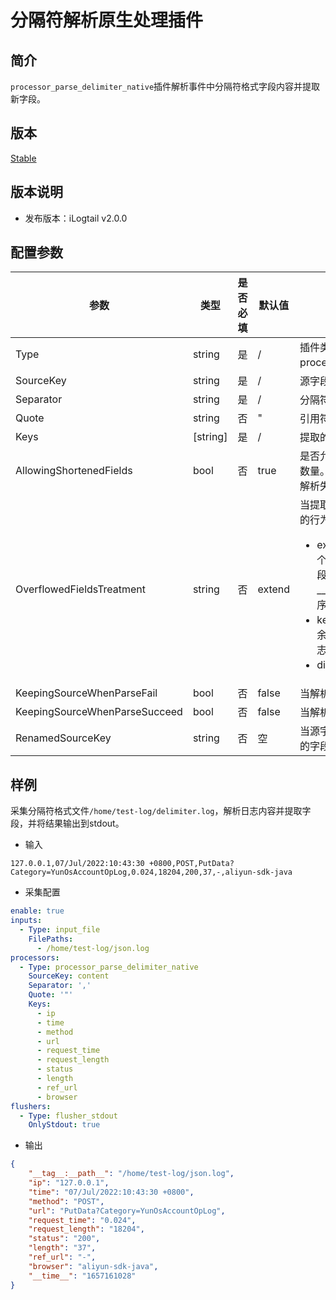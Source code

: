 # 分隔符解析原生处理插件

## 简介

`processor_parse_delimiter_native`插件解析事件中分隔符格式字段内容并提取新字段。

## 版本

[Stable](../../stability-level.md)

## 版本说明

* 发布版本：iLogtail v2.0.0

## 配置参数

|  **参数**  |  **类型**  |  **是否必填**  |  **默认值**  |  **说明**  |
| --- | --- | --- | --- | --- |
|  Type  |  string  |  是  |  /  |  插件类型。固定为processor\_parse\_delimiter\_native。  |
|  SourceKey  |  string  |  是  |  /  |  源字段名。  |
|  Separator  |  string  |  是  |  /  |  分隔符。  |
|  Quote  |  string  |  否  |  "  |  引用符。  |
|  Keys  |  \[string\]  |  是  |  /  |  提取的字段列表。  |
|  AllowingShortenedFields  |  bool  |  否  |  true  |  是否允许提取的字段数量小于Keys的数量。若不允许，则此情景会被视为解析失败。  |
|  OverflowedFieldsTreatment  |  string  |  否  |  extend  |  当提取的字段数量大于Keys的数量时的行为。可选值包括：<ul><li>extend：保留多余的字段，且每个多余的字段都作为单独的一个字段加入日志，多余字段的字段名为\_\_column$i\_\_，其中$i代表额外字段序号，从0开始计数。</li><li>keep：保留多余的字段，但将多余内容作为一个整体字段加入日志，字段名为\_\_column0\_\_.</li><li>discard：丢弃多余的字段。</li></ul>  |
|  KeepingSourceWhenParseFail  |  bool  |  否  |  false  |  当解析失败时，是否保留源字段。  |
|  KeepingSourceWhenParseSucceed  |  bool  |  否  |  false  |  当解析成功时，是否保留源字段。  |
|  RenamedSourceKey  |  string  |  否  |  空  |  当源字段被保留时，用于存储源字段的字段名。若不填，默认不改名。  |

## 样例

采集分隔符格式文件`/home/test-log/delimiter.log`，解析日志内容并提取字段，并将结果输出到stdout。

* 输入

```plain
127.0.0.1,07/Jul/2022:10:43:30 +0800,POST,PutData?Category=YunOsAccountOpLog,0.024,18204,200,37,-,aliyun-sdk-java
```

* 采集配置

```yaml
enable: true
inputs:
  - Type: input_file
    FilePaths: 
      - /home/test-log/json.log
processors:
  - Type: processor_parse_delimiter_native
    SourceKey: content
    Separator: ','
    Quote: '"'
    Keys:
      - ip
      - time
      - method
      - url
      - request_time
      - request_length
      - status
      - length
      - ref_url
      - browser
flushers:
  - Type: flusher_stdout
    OnlyStdout: true
```

* 输出

```json
{
    "__tag__:__path__": "/home/test-log/json.log",
    "ip": "127.0.0.1",
    "time": "07/Jul/2022:10:43:30 +0800",
    "method": "POST",
    "url": "PutData?Category=YunOsAccountOpLog",
    "request_time": "0.024",
    "request_length": "18204",
    "status": "200",
    "length": "37",
    "ref_url": "-",
    "browser": "aliyun-sdk-java",
    "__time__": "1657161028"
}
```
